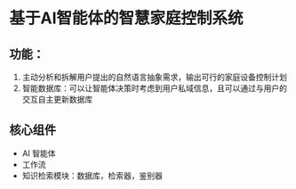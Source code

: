 # 基于AI智能体的智慧家庭控制系统
## 功能：
1. 主动分析和拆解用户提出的自然语言抽象需求，输出可行的家庭设备控制计划
2. 智能数据库：可以让智能体决策时考虑到用户私域信息，且可以通过与用户的交互自主更新数据库

## 核心组件
- AI 智能体
- 工作流
- 知识检索模块：数据库，检索器，鉴别器
